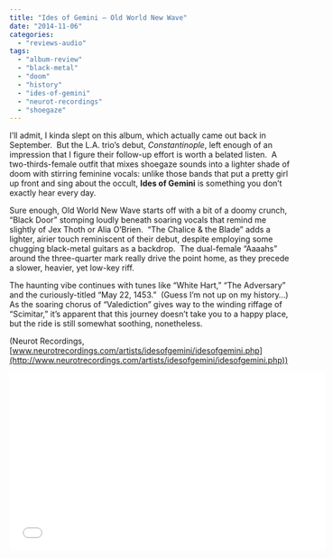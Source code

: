 ```yaml
---
title: "Ides of Gemini – Old World New Wave"
date: "2014-11-06"
categories: 
  - "reviews-audio"
tags: 
  - "album-review"
  - "black-metal"
  - "doom"
  - "history"
  - "ides-of-gemini"
  - "neurot-recordings"
  - "shoegaze"
---
```


I’ll admit, I kinda slept on this album, which actually came out back in September.  But the L.A. trio’s debut, _Constantinople_, left enough of an impression that I figure their follow-up effort is worth a belated listen.  A two-thirds-female outfit that mixes shoegaze sounds into a lighter shade of doom with stirring feminine vocals: unlike those bands that put a pretty girl up front and sing about the occult, **Ides of Gemini** is something you don’t exactly hear every day.

Sure enough, Old World New Wave starts off with a bit of a doomy crunch, “Black Door” stomping loudly beneath soaring vocals that remind me slightly of Jex Thoth or Alia O’Brien.  “The Chalice & the Blade” adds a lighter, airier touch reminiscent of their debut, despite employing some chugging black-metal guitars as a backdrop.  The dual-female “Aaaahs” around the three-quarter mark really drive the point home, as they precede a slower, heavier, yet low-key riff.

The haunting vibe continues with tunes like “White Hart,” “The Adversary” and the curiously-titled “May 22, 1453.”  (Guess I’m not up on my history…) As the soaring chorus of “Valediction” gives way to the winding riffage of “Scimitar,” it’s apparent that this journey doesn’t take you to a happy place, but the ride is still somewhat soothing, nonetheless.

(Neurot Recordings, [www.neurotrecordings.com/artists/idesofgemini/idesofgemini.php](http://www.neurotrecordings.com/artists/idesofgemini/idesofgemini.php))

<iframe src="//www.youtube.com/embed/_coNZUAm8Lg" width="560" height="315" frameborder="0" allowfullscreen="allowfullscreen"></iframe>
